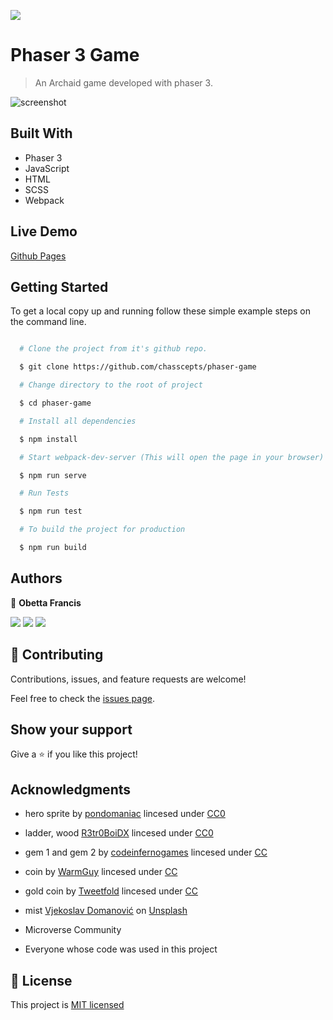 ![](https://img.shields.io/badge/Microverse-blueviolet)

# Phaser 3 Game

> An Archaid game developed with phaser 3.

![screenshot](./screenshot.jpg)

## Built With

- Phaser 3
- JavaScript
- HTML
- SCSS
- Webpack

## Live Demo

[Github Pages](https://chasscepts.github.io/phaser-game/)

## Getting Started

To get a local copy up and running follow these simple example steps on the command line.

```bash

  # Clone the project from it's github repo.

  $ git clone https://github.com/chasscepts/phaser-game

  # Change directory to the root of project

  $ cd phaser-game

  # Install all dependencies

  $ npm install

  # Start webpack-dev-server (This will open the page in your browser)

  $ npm run serve

  # Run Tests

  $ npm run test

  # To build the project for production

  $ npm run build

```

## Authors

👤 **Obetta Francis**

[![](https://img.shields.io/badge/GitHub-100000?style=for-the-badge&logo=github&logoColor=white)](https://github.com/chasscepts) [![](https://img.shields.io/badge/Twitter-1DA1F2?style=for-the-badge&logo=twitter&logoColor=white)](https://twitter.com/chasscepts) [![](https://img.shields.io/badge/LinkedIn-0077B5?style=for-the-badge&logo=linkedin&logoColor=white)](https://www.linkedin.com/in/chasscepts/)

## 🤝 Contributing

Contributions, issues, and feature requests are welcome!

Feel free to check the [issues page](https://github.com/chasscepts/phaser-game/issues).

## Show your support

Give a ⭐️ if you like this project!

## Acknowledgments

- hero sprite by [pondomaniac](https://opengameart.org/users/pondomaniac) lincesed under [CC0](https://creativecommons.org/publicdomain/zero/1.0/)

- ladder, wood [R3tr0BoiDX](https://opengameart.org/users/r3tr0boidx) lincesed under [CC0](https://creativecommons.org/publicdomain/zero/1.0/)

- gem 1 and gem 2 by [codeinfernogames](https://opengameart.org/users/codeinfernogames) lincesed under [CC](https://creativecommons.org/licenses/by/3.0/)

- coin by [WarmGuy](https://opengameart.org/users/warmguy) lincesed under [CC](https://creativecommons.org/licenses/by/3.0/)

- gold coin by [Tweetfold](https://opengameart.org/users/tweetfold) lincesed under [CC](https://creativecommons.org/licenses/by/3.0/)

- mist [Vjekoslav Domanović](https://unsplash.com/@vjeblackbirdlion?utm_source=unsplash&utm_medium=referral&utm_content=creditCopyText) on [Unsplash](https://unsplash.com/s/photos/mist?utm_source=unsplash&utm_medium=referral&utm_content=creditCopyText)

- Microverse Community
- Everyone whose code was used in this project

## 📝 License

This project is [MIT licensed](./LICENSE)
